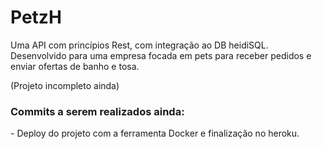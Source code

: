  <h1>PetzH</h1>
 Uma API com princípios Rest, com integração ao DB heidiSQL.
 Desenvolvido para uma empresa focada em pets para receber pedidos e enviar ofertas de banho e tosa.
 
 (Projeto incompleto ainda)
 
### Commits a serem realizados ainda:
<div>
- Deploy do projeto com a ferramenta Docker e finalização no heroku.
</div>
